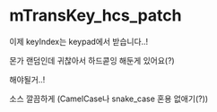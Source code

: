 # mTransKey_hcs_patch

이제 keyIndex는 keypad에서 받습니다..!

몬가 랜덤인데 귀찮아서 하드콛잉 해둔게 있어요(?)

해야될거..!

소스 깔끔하게 (CamelCase나 snake_case 혼용 없애기(?))


